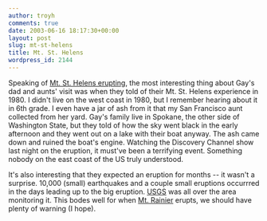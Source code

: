 ```yaml
---
author: troyh
comments: true
date: 2003-06-16 18:17:30+00:00
layout: post
slug: mt-st-helens
title: Mt. St. Helens
wordpress_id: 2144
---
```


Speaking of [Mt. St. Helens erupting](http://www.troyandgay.com/archives/2003/06/001481.php#001481), the most interesting thing about Gay's dad and aunts' visit was when they told of their Mt. St. Helens experience in 1980. I didn't live on the west coast in 1980, but I remember hearing about it in 6th grade. I even have a jar of ash from it that my San Francisco aunt collected from her yard. Gay's family live in Spokane, the other side of Washington State, but they told of how the sky went black in the early afternoon and they went out on a lake with their boat anyway. The ash came down and ruined the boat's engine. Watching the Discovery Channel show last night on the eruption, it must've been a terrifying event. Something nobody on the east coast of the US truly understood.

It's also interesting that they expected an eruption for months -- it wasn't a surprise. 10,000 (small) earthquakes and a couple small eruptions occurrred in the days leading up to the big eruption. [USGS](http://www.usgs.gov) was all over the area monitoring it. This bodes well for when [Mt. Rainier](http://vulcan.wr.usgs.gov/Volcanoes/Rainier/framework.html) erupts, we should have plenty of warning (I hope).
